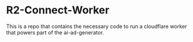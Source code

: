 # R2-Connect-Worker

This is a repo that contains the necessary code to run a cloudflare worker that powers part of the ai-ad-generator.
